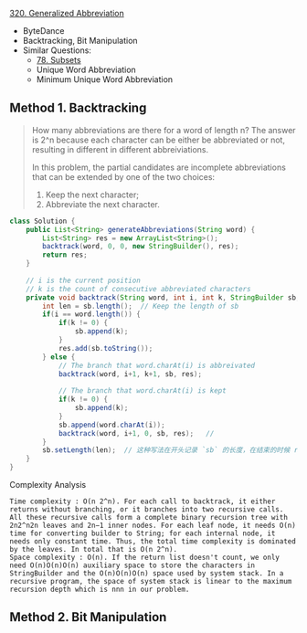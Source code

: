 [320. Generalized Abbreviation](https://leetcode.com/problems/generalized-abbreviation/)

* ByteDance
* Backtracking, Bit Manipulation
* Similar Questions:
    * [78. Subsets](https://leetcode.com/problems/subsets/)
    * Unique Word Abbreviation
    * Minimum Unique Word Abbreviation
    
    
## Method 1. Backtracking
> How many abbreviations are there for a word of length n? The answer is 2^n because each character can be either be abbreviated or not, resulting in different in different abbreiviations.
>
> In this problem, the partial candidates are incomplete abbreviations that can be extended by one of the two choices:
> 1. Keep the next character;
> 2. Abbreviate the next character.

```java 
class Solution {
    public List<String> generateAbbreviations(String word) {
        List<String> res = new ArrayList<String>();
        backtrack(word, 0, 0, new StringBuilder(), res);
        return res;
    }
    
    // i is the current position
    // k is the count of consecutive abbreviated characters
    private void backtrack(String word, int i, int k, StringBuilder sb, List<String> res) {
        int len = sb.length();  // Keep the length of sb
        if(i == word.length()) {
            if(k != 0) {
                sb.append(k);
            }
            res.add(sb.toString());
        } else {
            // The branch that word.charAt(i) is abbreivated
            backtrack(word, i+1, k+1, sb, res);
            
            // The branch that word.charAt(i) is kept
            if(k != 0) {
                sb.append(k);
            }
            sb.append(word.charAt(i));
            backtrack(word, i+1, 0, sb, res);   // 
        }
        sb.setLength(len);  // 这种写法在开头记录 `sb` 的长度，在结束的时候 reset `sb` 的长度。所以在 #37 之后，不用再操作什么
    }
}
```
Complexity Analysis

    Time complexity : O(n 2^n). For each call to backtrack, it either returns without branching, or it branches into two recursive calls. All these recursive calls form a complete binary recursion tree with 2n2^n2n leaves and 2n−1 inner nodes. For each leaf node, it needs O(n) time for converting builder to String; for each internal node, it needs only constant time. Thus, the total time complexity is dominated by the leaves. In total that is O(n 2^n).
    Space complexity : O(n). If the return list doesn't count, we only need O(n)O(n)O(n) auxiliary space to store the characters in StringBuilder and the O(n)O(n)O(n) space used by system stack. In a recursive program, the space of system stack is linear to the maximum recursion depth which is nnn in our problem.


## Method 2. Bit Manipulation





